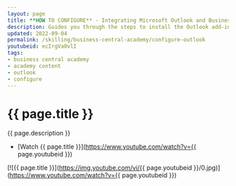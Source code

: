 ```yaml
---
layout: page
title: **HOW TO CONFIGURE** - Integrating Microsoft Outlook and Business Central
description: Guides you through the steps to install the Outlook add-in to allow you to take advantage of the ability to manage business interactions with customers and vendors directly in Microsoft Outlook. 
updated: 2022-09-04
permalink: /skilling/business-central-academy/configure-outlook
youtubeid: ecIrgVa0vlI
tags: 
- business central academy
- academy content
- outlook
- configure
---
```


# {{ page.title }}

{{ page.description }}

* [Watch {{ page.title }}](https://www.youtube.com/watch?v={{ page.youtubeid }})

[![{{ page.title }}](https://img.youtube.com/vi/{{ page.youtubeid }}/0.jpg)](https://www.youtube.com/watch?v={{ page.youtubeid }})
